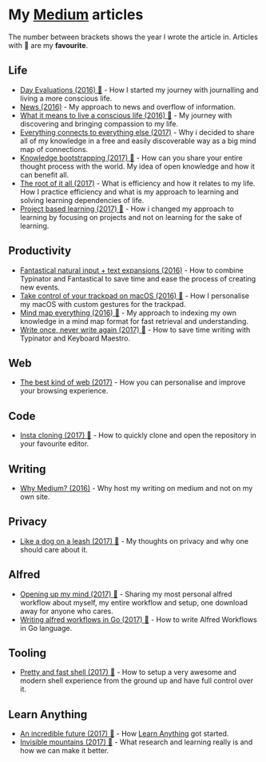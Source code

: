 # My [Medium](https://medium.com/@NikitaVoloboev) articles
The number between brackets shows the year I wrote the article in. Articles with 🌟 are my __favourite__.

## Life
- [Day Evaluations (2016) 🌟](https://medium.com/@NikitaVoloboev/day-evaluations-5706f31c9c5e#.m4lw1eo32) - How I started my journey with journalling and living a more conscious life.
- [News (2016)](https://medium.com/@NikitaVoloboev/news-d6bcaaf40121#.mtj9gqvyu) - My approach to news and overflow of information.
- [What it means to live a conscious life (2016) 🌟](https://medium.com/@NikitaVoloboev/what-it-means-to-live-a-conscious-life-c96f6517077#.x3mzy1kcl) - My journey with discovering and bringing compassion to my life.
- [Everything connects to everything else (2017)](https://medium.com/@NikitaVoloboev/everything-connects-to-everything-else-c6a2d96a809d#.nn8gvwavn) - Why i decided to share all of my knowledge in a free and easily discoverable way as a big mind map of connections.
- [Knowledge bootstrapping (2017) 🌟](https://medium.com/@NikitaVoloboev/knowledge-bootstrapping-36c97e0dee19#.udmp9eotg) - How can you share your entire thought process with the world. My idea of open knowledge and how it can benefit all.
- [The root of it all (2017)](https://medium.com/@NikitaVoloboev/the-root-of-it-all-9b6ab6a77e1d#.yt6ici5rf) - What is efficiency and how it relates to my life. How I practice efficiency and what is my approach to learning and solving learning dependencies of life.
- [Project based learning (2017) 🌟](https://medium.com/@NikitaVoloboev/project-based-learning-e511641869ca#.z6wr7ncu5) - How i changed my approach to learning by focusing on projects and not on learning for the sake of learning.

## Productivity
- [Fantastical natural input + text expansions (2016)](https://medium.com/@NikitaVoloboev/fantastical-natural-input-text-expansions-3ea8cf7ccac3#.pv5937ncr) - How to combine Typinator and Fantastical to save time and ease the process of creating new events.
- [Take control of your trackpad on macOS (2016) 🌟](https://medium.com/@NikitaVoloboev/take-control-of-your-touchpad-on-macos-45c581f542e0#.7n1ye6vze) - How I personalise my macOS with custom gestures for the trackpad.
- [Mind map everything (2016) 🌟](https://medium.com/@NikitaVoloboev/mind-map-everything-d27670f70739#.p7w44kr44) - My approach to indexing my own knowledge in a mind map format for fast retrieval and understanding.
- [Write once, never write again (2017) 🌟](https://medium.com/@NikitaVoloboev/write-once-never-write-again-c2fa1f6c4e8) - How to save time writing with Typinator and Keyboard Maestro.

## Web
- [The best kind of web (2017)](https://t.co/FTtusd4336) - How you can personalise and improve your browsing experience.

## Code
- [Insta cloning (2017) 🌟](https://medium.com/@NikitaVoloboev/insta-cloning-ff5f38eb1d32) - How to quickly clone and open the repository in your favourite editor.

## Writing
- [Why Medium? (2016)](https://medium.com/@NikitaVoloboev/why-medium-ff9b13fefe61#.guictx69p) - Why host my writing on medium and not on my own site.

## Privacy
- [Like a dog on a leash (2017) 🌟](https://medium.com/@NikitaVoloboev/like-a-dog-on-a-leash-c0cdb8839079) - My thoughts on privacy and why one should care about it.

## Alfred
- [Opening up my mind (2017) 🌟](https://medium.com/@NikitaVoloboev/opening-up-my-mind-%EF%B8%8F-575c8ece8a24) - Sharing my most personal alfred workflow about myself, my entire workflow and setup, one download away for anyone who cares.
- [Writing alfred workflows in Go (2017) 🌟](https://medium.com/@NikitaVoloboev/writing-alfred-workflows-in-go-2a44f62dc432) - How to write Alfred Workflows in Go language.

## Tooling
- [Pretty and fast shell (2017) 🌟](https://medium.com/@NikitaVoloboev/pretty-and-fast-shell-97ea870f2805) - How to setup a very awesome and modern shell experience from the ground up and have full control over it.

## Learn Anything
- [An incredible future (2017) 🌟](https://medium.com/@NikitaVoloboev/an-incredible-future-9f18bb0f3a7c) - How [Learn Anything](https://learn-anything.xyz/) got started.
- [Invisible mountains (2017) 🌟](https://medium.com/@NikitaVoloboev/the-invisible-mountains-bd50a31bc64e) - What research and learning really is and how we can make it better.